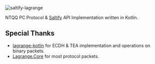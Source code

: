 ![saltify-lagrange](https://socialify.git.ci/LagrangeDev/saltify-lagrange/image?font=Bitter&logo=https%3A%2F%2Favatars.githubusercontent.com%2Fu%2F208890061%3Fs%3D400%26v%3D4&name=1&owner=1&description=1&pattern=Circuit+Board&stargazers=1&theme=Light)

NTQQ PC Protocol & [Saltify](https://github.com/SaltifyDev/saltify) API Implementation written in Kotlin.

## Special Thanks

- [lagrange-kotlin](https://github.com/LagrangeDev/lagrange-kotlin)
  for ECDH & TEA implementation and operations on binary packets.
- [Lagrange.Core](https://github.com/LagrangeDev/Lagrange.Core)
  for most protocol packets.
